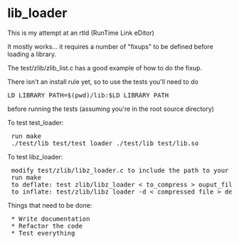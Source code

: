 lib_loader
==========

This is my attempt at an rtld (RunTime Link eDitor)

It mostly works... it requires a number of "fixups" to be defined before loading a library.

The test/zlib/zlib_list.c has a good example of how to do the fixup.

There isn't an install rule yet, so to use the tests you'll need to do
<pre>
LD_LIBRARY_PATH=$(pwd)/lib:$LD_LIBRARY_PATH
</pre>
before running the tests (assuming you're in the root source directory)

To test test_loader:
<pre>
 run make
 ./test/lib_test/test_loader ./test/lib_test/lib.so
</pre>

To test libz_loader:
<pre>
 modify test/zlib/libz_loader.c to include the path to your libz.so
 run make
 to deflate: test zlib/libz_loader < to_compress > ouput_file
 to inflate: test/zlib/libz_loader -d < compressed_file > decompressed_file
</pre>

Things that need to be done:
<pre>
 * Write documentation
 * Refactor the code
 * Test everything
</pre>

